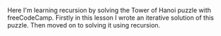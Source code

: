 Here I'm learning recursion by solving the Tower of Hanoi puzzle with freeCodeCamp.
Firstly in this lesson I wrote an iterative solution of this puzzle.
Then moved on to solving it using recursion.
